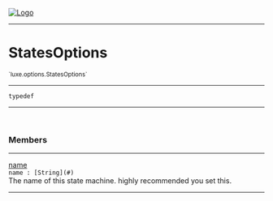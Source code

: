 
[![Logo](../../../images/logo.png)](../../../api/index.html)

---



<h1>StatesOptions</h1>
<small>`luxe.options.StatesOptions`</small>



---

`typedef`


---


&nbsp;
&nbsp;







<h3>Members</h3> <hr/><span class="member apipage">
                <a name="name"><a class="lift" href="#name">name</a></a><div class="clear"></div>
                <code class="signature apipage">name : [String](#)</code><br/></span>
            <span class="small_desc_flat">The name of this state machine. highly recommended you set this.</span>








---

&nbsp;
&nbsp;
&nbsp;
&nbsp;